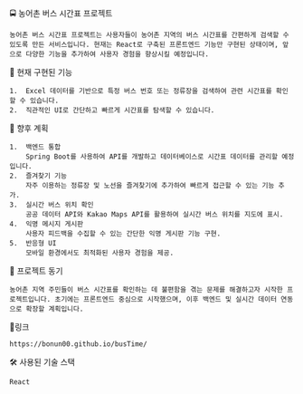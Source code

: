 🚍 농어촌 버스 시간표 프로젝트

	농어촌 버스 시간표 프로젝트는 사용자들이 농어촌 지역의 버스 시간표를 간편하게 검색할 수 있도록 만든 서비스입니다. 현재는 React로 구축된 프론트엔드 기능만 구현된 상태이며, 앞으로 다양한 기능을 추가하여 사용자 경험을 향상시킬 예정입니다.

📌 현재 구현된 기능


	1.	Excel 데이터를 기반으로 특정 버스 번호 또는 정류장을 검색하여 관련 시간표를 확인할 수 있습니다.
	2.	직관적인 UI로 간단하고 빠르게 시간표를 탐색할 수 있습니다.


 🚀 향후 계획
 
	1.	백엔드 통합
		Spring Boot를 사용하여 API를 개발하고 데이터베이스로 시간표 데이터를 관리할 예정입니다.
	2.	즐겨찾기 기능
		자주 이용하는 정류장 및 노선을 즐겨찾기에 추가하여 빠르게 접근할 수 있는 기능 추가.
	3.	실시간 버스 위치 확인
		공공 데이터 API와 Kakao Maps API를 활용하여 실시간 버스 위치를 지도에 표시.
	4.	익명 메시지 게시판
		사용자 피드백을 수집할 수 있는 간단한 익명 게시판 기능 구현.
	5.	반응형 UI
		모바일 환경에서도 최적화된 사용자 경험을 제공. 

 

  📖 프로젝트 동기


  	농어촌 지역 주민들이 버스 시간표를 확인하는 데 불편함을 겪는 문제를 해결하고자 시작한 프로젝트입니다. 초기에는 프론트엔드 중심으로 시작했으며, 이후 백엔드 및 실시간 데이터 연동으로 확장할 계획입니다.


  🚌링크
  	
   	https://bonun00.github.io/busTime/

  
  🛠️ 사용된 기술 스택

  	React

 

